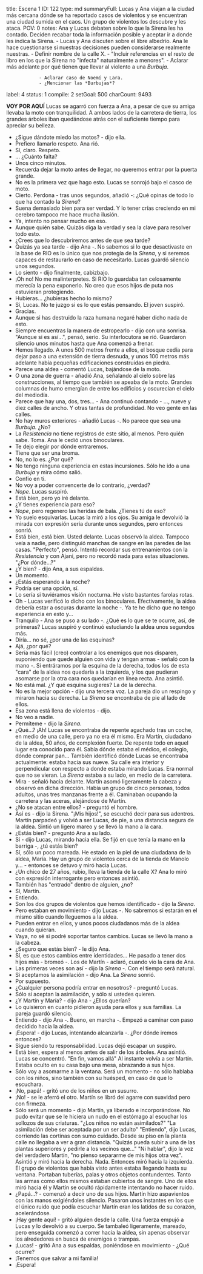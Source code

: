 title:          Escena 1
ID:             122
type:           md
summaryFull:    Lucas y Ana viajan a la ciudad más cercana dónde se ha reportado casos de violentos y se encuentran una ciudad sumida en el caos. Un grupo de violentos los descubre y les  ataca.
POV:            0
notes:          Ana y Lucas debaten sobre lo que la Sirena les ha contado. Deciden recabar toda la información posible y aceptar ir a donde les indica la Sirena.
                - Lucas y Ana discuten sobre el libre albedrío. Ana le hace cuestionarse si nuestras decisiones pueden considerarse realmente nuestras.
                - Definir nombre de la calle X.
                - "Incluir referencias en el resto de libro en los que la Sirena no "infecta" naturalmente a menores".
                - Aclarar más adelante por qué tienen que llevar al violento a una *Burbuja*.
                
                - Aclarar caso de Noemí y Lara.
                - ¿Mencionar las *Burbujas*?
label:          4
status:         1
compile:        2
setGoal:        500
charCount:      9493


**VOY POR AQUÍ**
Lucas se agarró con fuerza a Ana, a pesar de que su amiga llevaba la moto con tranquilidad. A ambos lados de la carretera de tierra, los grandes árboles iban quedándose atrás con el suficiente tiempo para apreciar su belleza.
- ¿Sigue dándote miedo las motos? - dijo ella.
- Prefiero llamarlo respeto.
Ana rió.
- Sí, claro. Respeto.
- ... ¿Cuánto falta?
- Unos cinco minutos.
- Recuerda dejar la moto antes de llegar, no queremos entrar por la puerta grande.
- No es la primera vez que hago esto.
Lucas se sonrojó bajo el casco de moto.
- Cierto. Perdona - tras unos segundos, añadió -: ¿Qué opinas de todo lo que ha contado la *Sirena*?
- Suena demasiado bien para ser verdad. Y lo tener crías creciendo en mi cerebro tampoco me hace mucha ilusión.
- Ya, intento no pensar mucho en eso.
- Aunque quién sabe. Quizás diga la verdad y sea la clave para resolver todo esto.
- ¿Crees que lo descubriremos antes de que sea tarde?
- Quizás ya sea tarde - dijo Ana -. No sabemos si lo que desactivaste en la base de RIO es lo único que nos protegía de la *Sirena*, y si seremos capaces de restaurarlo en caso de necesitarlo.
Lucas guardó silencio unos segundos.
- Lo siento - dijo finalmente, cabizbajo.
- ¡Oh no! No me malinterpretes. Si RIO lo guardaba tan celosamente merecía la pena exponerlo. No creo que esos hijos de puta nos estuvieran protegiendo.
- Hubieras... ¿hubieras hecho lo mismo?
- Sí, Lucas. No te juzgo si es lo que estás pensando.
El joven suspiró.
- Gracias.
- Aunque si has destruido la raza humana negaré haber dicho nada de esto.
- Siempre encuentras la manera de estropearlo - dijo con una sonrisa. "Aunque si es así...", pensó, serio.
Su interlocutora se rió.
Guardaron silencio unos minutos hasta que Ana comenzó a frenar.
- Hemos llegado.
A unos 500  metros frente a ellos, el bosque cedía para dejar paso a una extensión de tierra desnuda, y unos 100 metros más adelante había pequeñas edificaciones construidas en piedra.
- Parece una aldea - comentó Lucas, bajándose de la moto.
- O una zona de guerra - añadió Ana, señalando al cielo sobre las construcciones, al tiempo que también se apeaba de la moto.
Grandes columnas de humo emergían de entre los edificios y oscurecían el cielo del mediodía.
- Parece que hay una, dos, tres... - Ana continuó contando - ..., nueve y diez calles de ancho. Y otras tantas de profundidad. No veo gente en las calles.
- No hay muros exteriores - añadió Lucas -. No parece que sea una *Burbuja*. ¿No?
- La *Resistencia* no tiene registros de este sitio, al menos. Pero quién sabe. Toma.
Ana le cedió unos binoculares.
- Te dejo elegir por dónde entraremos.
- Tiene que ser una broma.
- No, no lo es. ¿Por qué?
- No tengo ninguna experiencia en estas incursiones. Sólo he ido a una *Burbuja* y mira cómo salió.
- Confío en ti.
- No voy a poder convencerte de lo contrario, ¿verdad?
- *Nope*.
Lucas suspiró.
- Está bien, pero yo iré delante.
- ¿Y tienes experiencia para eso?
- *Nope*, pero regenero las heridas de bala. ¿Tienes tú de eso?
- Yo suelo esquivarlas.
Lucas la miró a los ojos. Su amiga le devolvió la mirada con expresión seria durante unos segundos, pero entonces sonrió.
- Está bien, está bien. Usted delante.
Lucas observó la aldea. Tampoco veía a nadie, pero distinguió manchas de sangre en las paredes de las casas.
"Perfecto", pensó.
Intentó recordar sus entrenamientos con la *Resistencia* y con Ajani, pero no recordó nada para estas situaciones. "¿Por dónde...?"
- ¿Y bien? - dijo Ana, a sus espaldas.
- Un momento.
- ¿Estás esperando a la noche?
- Podría ser una opción, sí.
- Lo sería si tuviéramos visión nocturna. He visto bastantes farolas rotas.
- Oh - Lucas verificó lo dicho con los binoculares. Efectivamente, la aldea debería estar a oscuras durante la noche -. Ya te he dicho que no tengo experiencia en esto y...
- Tranquilo - Ana se puso a su lado -. ¿Qué es lo que se te ocurre, así, de primeras?
Lucas suspiró y continuó estudiando la aldea unos segundos más.
- Diría... no sé, ¿por una de las esquinas?
- Ajá, ¿por qué?
- Sería más fácil (creo) controlar a los enemigos que nos disparen, suponiendo que quede alguien con vida y tengan armas - señaló con la mano -. Si entráramos por la esquina de la derecha, todos los de esta "cara" de la aldea nos quedaría a la izquierda, y los que pudieran asomarse por la otra cara nos quedarían en línea recta.
Ana asintió.
- No está mal. ¿Y qué esquina sugieres?
La de la derecha.
- No es la mejor opción - dijo una tercera voz.
La pareja dio un respingo y miraron hacia su derecha. La *Sirena* se encontraba de pie al lado de ellos.
- Esa zona está llena de violentos - dijo.
- No veo a nadie.
- Permíteme - dijo la *Sirena*.
- ¿Qué...? ¡Ah!
Lucas se encontraba de repente agachado tras un coche, en medio de una calle, pero ya no era él mismo.
Era Martín, ciudadano de la aldea, 50 años, de complexión fuerte. De repente todo en aquel lugar era conocido para él. Sabía dónde estaba el médico, el colegio, dónde comprar pan... También identificó dónde Lucas se encontraba actualmente: estaba hacia sus nueve.
Su calle era interior y perpendicular con respecto a donde estaba mirando Lucas. Era normal que no se vieran.
La *Sirena* estaba a su lado, en medio de la carretera.
- Mira - señaló hacia delante.
Martín asomó ligeramente la cabeza y observó en dicha dirección.
Había un grupo de cinco personas, todos adultos, unas tres manzanas frente a él. Caminaban ocupando la carretera y las aceras, alejándose de Martín.
- ¿No se atacan entre ellos? - preguntó el hombre.
- Así es - dijo la Sirena.
"¡Mis hijos!", se escuchó decir para sus adentros.
Martín parpadeó y volvió a ser Lucas, de pie, a una distancia segura de la aldea. Sintió un ligero mareo y se llevó la mano a la cara.
- ¿Estás bien? - preguntó Ana a su lado.
- Sí - dijo Lucas, mirando hacia ella. Se fijó en que tenía la mano en la barriga -, ¿tú estás bien?
- Sí, sólo un poco mareada. He estado en la piel de una ciudadana de la aldea, María. Hay un grupo de violentos cerca de la tienda de Manolo y... - entonces se detuvo y miró hacia Lucas.
- ¿Un chico de 27 años, rubio, lleva la tienda de la calle X?
Ana lo miró con expresión interrogante pero entonces asintió.
- También has "entrado" dentro de alguien, ¿no?
- Sí, Martín.
- Entiendo.
- Son los dos grupos de violentos que hemos identificado - dijo la *Sirena*.
- Pero estaban en movimiento - dijo Lucas -. No sabremos si estarán en el mismo sitio cuando lleguemos a la aldea.
- Pueden entrar en ellos, y unos pocos ciudadanos más de la aldea cuando quieran.
- Vaya, no sé si podré soportar tantos cambios.
Lucas se llevó la mano a la cabeza.
- ¿Seguro que estás bien? - le dijo Ana.
- Sí, es que estos cambios entre identidades... He pasado a tener dos hijos más - bromeó -. Los de Martín - aclaró, cuando vio la cara de Ana.
- Las primeras veces son así - dijo la *Sirena* -. Con el tiempo será natural.
- Si aceptamos la asimilación - dijo Ana.
La *Sirena* sonrió.
- Por supuesto.
- ¿Cualquier persona podría entrar en nosotros? - preguntó Lucas.
- Sólo si aceptan la asimilación, y sólo si ustedes quieren.
- ¿Y Martín y María? - dijo Ana - ¿Ellos querían?
- Lo quisieron en cuanto pidieron ayuda para ellos y sus familias.
La pareja guardó silencio.
- Entiendo - dijo Ana -. Bueno, en marcha -. Empezó a caminar con paso decidido hacia la aldea.
- ¡Espera! - dijo Lucas, intentando alcanzarla -. ¿Por dónde iremos entonces?
- Sigue siendo tu responsabilidad.
Lucas dejó escapar un suspiro.
- Está bien, espera al menos antes de salir de los árboles.
Ana asintió. Lucas se concentró.
"En fin, vamos allá"
Al instante volvía a ser Martín. Estaba oculto en su casa bajo una mesa, abrazando a sus hijos.
- Sólo voy a asomarme a la ventana. Será un momento - no sólo hablaba con los niños, sino también con su huésped, en caso de que lo escuchara.
- ¡No, papá! - gritó uno de los niños en un susurro.
- ¡No! - se le aferró el otro.
Martín se libró del agarre con suavidad pero con firmeza.
- Sólo será un momento - dijo Martín, ya liberado e incorporándose. No pudo evitar que se le hiciera un nudo en el estómago al escuchar los sollozos de sus criaturas.
"¿Los niños no están asimilados?"
"La asimilación debe ser aceptada por un ser adulto"
"Entiendo", dijo Lucas, corriendo las cortinas con sumo cuidado.
Desde su piso en la planta calle no llegaba a ver a gran distancia.
"Quizás pueda subir a una de las plantas superiores y pedirle a los vecinos que..."
"Ni hablar", dijo la voz del verdadero Martín, "no pienso separarme de mis hijos otra vez".
Asintió y miró hacia la derecha. Nada.
Entonces miró hacia la izquierda. El grupo de violentos que había visto antes estaba llegando hasta su ventana. Portaban tuberías, palas y otros objetos contundentes.
Tanto las armas como ellos mismos estaban cubiertos de sangre.
Uno de ellos miró hacia él y Martín se ocultó rápidamente intentando no hacer ruido.
- ¿Papá...? - comenzó a decir uno de sus hijos.
Martín hizo aspavientos con las manos exigiéndoles silencio.
Pasaron unos instantes en los que el único ruido que podía escuchar Martín eran los latidos de su corazón, acelerándose.
- ¡Hay gente aquí! - gritó alguien desde la calle.
Una fuerza empujó a Lucas y lo devolvió a su cuerpo. Se tambaleó ligeramente, mareado, pero enseguida comenzó a correr hacia la aldea, sin apenas observar los alrededores en busca de enemigos o trampas.
- ¡Lucas! - gritó Ana a sus espaldas, poniéndose en movimiento - ¿Qué ocurre?
- ¡Tenemos que salvar a mi familia!
- ¡Espera!